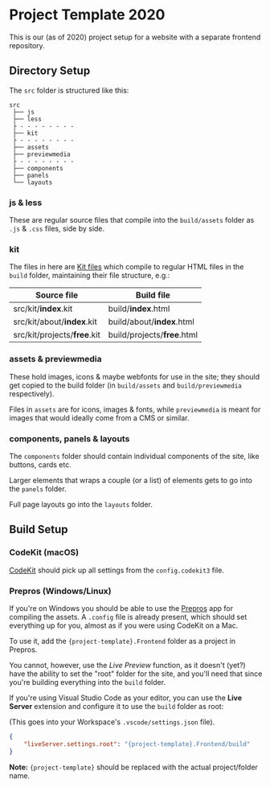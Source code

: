 # Project Template 2020

This is our (as of 2020) project setup for a website with a separate frontend
repository.

## Directory Setup

The `src` folder is structured like this:

```text
src
 ├── js
 ├── less
 ├ - - - - - - - -
 ├── kit
 ├ - - - - - - - -
 ├── assets
 ├── previewmedia
 ├ - - - - - - - -
 ├── components
 ├── panels
 └── layouts
```

### js & less

These are regular source files that compile into the
`build/assets` folder as `.js` & `.css` files, side by side.

### kit

The files in here are [Kit files][KIT] which compile to regular HTML files in
the `build` folder, maintaining their file structure, e.g.:


| Source file                   |  Build file                  |
|-------------------------------|------------------------------|
| src/kit/**index**.kit         | build/**index**.html         |
| src/kit/about/**index**.kit   | build/about/**index**.html   |
| src/kit/projects/**free**.kit | build/projects/**free**.html |


### assets & previewmedia

These hold images, icons & maybe webfonts for use in the site; they should get
copied to the build folder (in `build/assets` and `build/previewmedia`
respectively).

Files in `assets` are for icons, images & fonts, while `previewmedia` is meant
for images that would ideally come from a CMS or similar.

### components, panels & layouts

The `components` folder should contain individual components of the site, like
buttons, cards etc.

Larger elements that wraps a couple (or a list) of elements gets to go into the
`panels` folder.

Full page layouts go into the `layouts` folder.

## Build Setup

### CodeKit (macOS)

[CodeKit][CK] should pick up all settings from the `config.codekit3` file.


### Prepros (Windows/Linux)

If you're on Windows you should be able to use the [Prepros][PRE] app for
compiling the assets. A `.config` file is already present, which should set
everything up for you, almost as if you were using CodeKit on a Mac.

To use it, add the `{project-template}.Frontend` folder as a project in Prepros.

You cannot, however, use the *Live Preview* function, as it doesn't (yet?) have
the ability to set the "root" folder for the site, and you'll need that since
you're building everything into the `build` folder.

If you're using Visual Studio Code as your editor, you can use the
**Live Server** extension and configure it to use the `build` folder as root:

(This goes into your Workspace's `.vscode/settings.json` file).

```json
{
	"liveServer.settings.root": "{project-template}.Frontend/build"
}
```

**Note:** `{project-template}` should be replaced with the actual project/folder
name.


[KIT]: https://codekitapp.com/help/kit/
[CK]:  https://codekitapp.com/
[PRE]: https://prepros.io/
